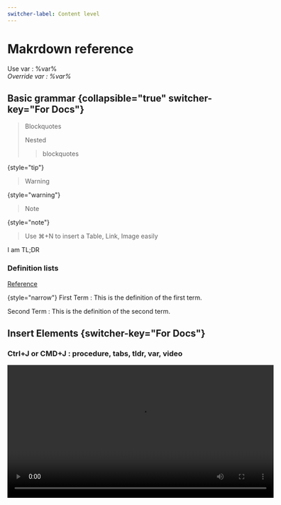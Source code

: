```yaml
---
switcher-label: Content level
---
```

# Makrdown reference
<show-structure for="chapter,procedure" depth="3"/>

Use var : %var%
<var name="var" value="The new value"/>  
Override var : %var%

## Basic grammar {collapsible="true" switcher-key="For Docs"}
> Blockquotes
>
> Nested
>> blockquotes
>
{style="tip"}

> Warning
>
{style="warning"}

> Note
>
{style="note"}

> Use ⌘+N to insert a Table, Link, Image easily
>

<tldr>
    <p>I am TL;DR</p>
</tldr>

### Definition lists
[Reference](https://www.jetbrains.com/help/writerside/definition-lists.html)

{style="narrow"}
First Term
: This is the definition of the first term.

Second Term
: This is the definition of the second term.

## Insert Elements {switcher-key="For Docs"}
### Ctrl+J or CMD+J : procedure, tabs, tldr, var, video

<video src="https://youtu.be/ja0FQJyviKI?si=YgV4vGGmo6dUsRWy" width="600" height="300" mini-player="true" preview-src="pfp_doodle.png"/>

### Ctrl+N or CMD+N : link, table, image

![Create new topic options](new_topic_options.png){ width=290 }{border-effect=line}


### Convert selection to XML
If you need to extend an element with more functions, you can convert selected content from Markdown to semantic markup.
For example, if you want to merge cells in a table, it's much easier to convert it to XML than do this in Markdown.
Position the caret anywhere in the table and press <shortcut key="$ConvSelXML"/>:

<img src="convert_table_to_xml.png" alt="Convert table to XML" width="706" border-effect="line"/>

### Inject XML
For example, this is how you inject a procedure:

<procedure title="Inject a procedure" id="inject-a-procedure">
    <step>
        <p>Start typing and select a procedure type from the completion suggestions:</p>
        <img src="completion_procedure.png" alt="completion suggestions for procedure" border-effect="rounded"/>
    </step>
    <step>
        <p>Press <shortcut>Tab</shortcut> or <shortcut>Enter</shortcut> to insert the markup.</p>
    </step>
</procedure>

## Add interactive elements {switcher-key="For Docs"}

### Tabs
To add switchable content, you can make use of tabs (inject them by starting to type `tab` on a new line):

<tabs group="multi">
    <tab title="Markdown" group-key="slave1">
        <code-block lang="plain text">![Alt Text](new_topic_options.png){ width=450 }</code-block>
    </tab>
    <tab title="Semantic markup" group-key="slave2">
        <code-block lang="xml">
            <![CDATA[<img src="new_topic_options.png" alt="Alt text" width="450px"/>]]></code-block>
    </tab>
</tabs>
<tabs group="multi">
    <tab title="Markdown2" group-key="slave1">
        <code-block lang="plain text">![Alt Text](new_topic_options.png){ width=450 }</code-block>
    </tab>
    <tab title="Semantic markup2" group-key="slave2">
        <code-block lang="xml">
            <![CDATA[<img src="new_topic_options.png" alt="Alt text" width="450px"/>]]></code-block>
    </tab>
</tabs>

### Collapsible blocks
Apart from injecting entire XML elements, you can use attributes to configure the behavior of certain elements.
For example, you can collapse a chapter that contains non-essential information:

#### Supplementary info {collapsible="true" default-state="collapsed"}
Content under such header will be collapsed by default, but you can modify the behavior by adding the following attribute:
`default-state="expanded"`

## Code Snippet {switcher-key="For Docs"}
### By library
<include from="Code.topic" element-id="goch"></include>

### By \<snippets\>
```go
```
{src="go/bufch.go" include-lines="5-14" collapsed-title="buffered channel" collapsible="true"}

## Tooltip {switcher-key="For Docs"}
This is my <tooltip term="mytooltip">custom tooltip</tooltip>


## Mermaid {switcher-key="For Docs"}

```mermaid
graph LR
A[Do you write docs?]
A -- Yes --> B[Use Writerside]
A -- No --> C[Tell us why]
```

## Math(Tex) {switcher-key="For Docs"}
```tex
\begin{equation}
x = \frac{-b \pm \sqrt{b^2 - 4ac}}{2a}
\end{equation}
```

## Switchable Test {switcher-key="For Test"}

<seealso>
    <category ref="wrs">
        <a href="https://plugins.jetbrains.com/plugin/20158-writerside/docs/markup-reference.html">Markup reference</a>
        <a href="https://plugins.jetbrains.com/plugin/20158-writerside/docs/manage-table-of-contents.html">Reorder topics in the TOC</a>
        <a href="https://plugins.jetbrains.com/plugin/20158-writerside/docs/local-build.html">Build and publish</a>
        <a href="https://plugins.jetbrains.com/plugin/20158-writerside/docs/configure-search.html">Configure Search</a>
    </category>
    <category ref="2">
        <a href="XML-reference.topic"></a>
    </category>
    <category ref="1">
        <a href="Nested-topic.topic"/>
    </category>
</seealso>
